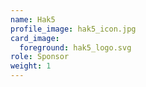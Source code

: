 ```yaml
---
name: Hak5
profile_image: hak5_icon.jpg
card_image:
  foreground: hak5_logo.svg
role: Sponsor
weight: 1
---
```

